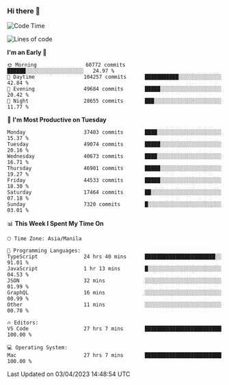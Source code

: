 ### Hi there 👋

<!--START_SECTION:waka-->
![Code Time](http://img.shields.io/badge/Code%20Time-3%2C805%20hrs%2043%20mins-blue)

![Lines of code](https://img.shields.io/badge/From%20Hello%20World%20I%27ve%20Written-99.2%20million%20lines%20of%20code-blue)

**I'm an Early 🐤** 

```text
🌞 Morning                60772 commits       ██████░░░░░░░░░░░░░░░░░░░   24.97 % 
🌆 Daytime                104257 commits      ███████████░░░░░░░░░░░░░░   42.84 % 
🌃 Evening                49684 commits       █████░░░░░░░░░░░░░░░░░░░░   20.42 % 
🌙 Night                  28655 commits       ███░░░░░░░░░░░░░░░░░░░░░░   11.77 % 
```
📅 **I'm Most Productive on Tuesday** 

```text
Monday                   37403 commits       ████░░░░░░░░░░░░░░░░░░░░░   15.37 % 
Tuesday                  49074 commits       █████░░░░░░░░░░░░░░░░░░░░   20.16 % 
Wednesday                40673 commits       ████░░░░░░░░░░░░░░░░░░░░░   16.71 % 
Thursday                 46901 commits       █████░░░░░░░░░░░░░░░░░░░░   19.27 % 
Friday                   44533 commits       █████░░░░░░░░░░░░░░░░░░░░   18.30 % 
Saturday                 17464 commits       ██░░░░░░░░░░░░░░░░░░░░░░░   07.18 % 
Sunday                   7320 commits        █░░░░░░░░░░░░░░░░░░░░░░░░   03.01 % 
```


📊 **This Week I Spent My Time On** 

```text
🕑︎ Time Zone: Asia/Manila

💬 Programming Languages: 
TypeScript               24 hrs 40 mins      ███████████████████████░░   91.01 % 
JavaScript               1 hr 13 mins        █░░░░░░░░░░░░░░░░░░░░░░░░   04.53 % 
JSON                     32 mins             ░░░░░░░░░░░░░░░░░░░░░░░░░   01.99 % 
GraphQL                  16 mins             ░░░░░░░░░░░░░░░░░░░░░░░░░   00.99 % 
Other                    11 mins             ░░░░░░░░░░░░░░░░░░░░░░░░░   00.70 % 

🔥 Editors: 
VS Code                  27 hrs 7 mins       █████████████████████████   100.00 % 

💻 Operating System: 
Mac                      27 hrs 7 mins       █████████████████████████   100.00 % 
```


 Last Updated on 03/04/2023 14:48:54 UTC
<!--END_SECTION:waka-->


<!--
**rad182/rad182** is a ✨ _special_ ✨ repository because its `README.md` (this file) appears on your GitHub profile.

Here are some ideas to get you started:

- 🔭 I’m currently working on ...
- 🌱 I’m currently learning ...
- 👯 I’m looking to collaborate on ...
- 🤔 I’m looking for help with ...
- 💬 Ask me about ...
- 📫 How to reach me: ...
- 😄 Pronouns: ...
- ⚡ Fun fact: ...
-->
